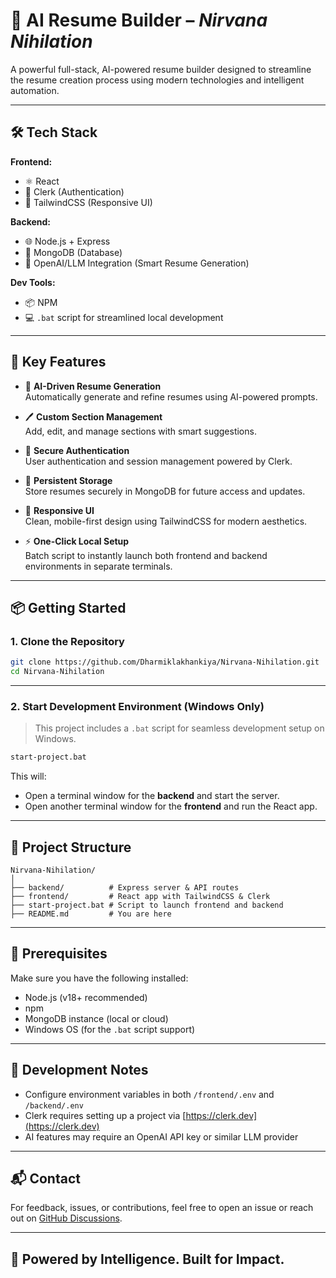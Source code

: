 # 🧠 AI Resume Builder – *Nirvana Nihilation*

A powerful full-stack, AI-powered resume builder designed to streamline the resume creation process using modern technologies and intelligent automation.

---

## 🛠️ Tech Stack

**Frontend:**  
- ⚛️ React  
- 🔐 Clerk (Authentication)  
- 🎨 TailwindCSS (Responsive UI)

**Backend:**  
- 🌐 Node.js + Express  
- 🍃 MongoDB (Database)  
- 🤖 OpenAI/LLM Integration (Smart Resume Generation)

**Dev Tools:**  
- 📦 NPM  
- 💻 `.bat` script for streamlined local development

---

## 🚀 Key Features

- 🧠 **AI-Driven Resume Generation**  
  Automatically generate and refine resumes using AI-powered prompts.

- 🖊️ **Custom Section Management**  
  Add, edit, and manage sections with smart suggestions.

- 🔐 **Secure Authentication**  
  User authentication and session management powered by Clerk.

- 💾 **Persistent Storage**  
  Store resumes securely in MongoDB for future access and updates.

- 📱 **Responsive UI**  
  Clean, mobile-first design using TailwindCSS for modern aesthetics.

- ⚡ **One-Click Local Setup**  
  Batch script to instantly launch both frontend and backend environments in separate terminals.

---

## 📦 Getting Started

### 1. Clone the Repository

```bash
git clone https://github.com/Dharmiklakhankiya/Nirvana-Nihilation.git
cd Nirvana-Nihilation
```

---

### 2. Start Development Environment (Windows Only)

> This project includes a `.bat` script for seamless development setup on Windows.

```bash
start-project.bat
```

This will:
- Open a terminal window for the **backend** and start the server.
- Open another terminal window for the **frontend** and run the React app.

---

## 📁 Project Structure

```text
Nirvana-Nihilation/
│
├── backend/          # Express server & API routes
├── frontend/         # React app with TailwindCSS & Clerk
├── start-project.bat # Script to launch frontend and backend
├── README.md         # You are here
```

---

## 🔧 Prerequisites

Make sure you have the following installed:

- Node.js (v18+ recommended)
- npm
- MongoDB instance (local or cloud)
- Windows OS (for the `.bat` script support)

---

## 🧪 Development Notes

- Configure environment variables in both `/frontend/.env` and `/backend/.env`
- Clerk requires setting up a project via [https://clerk.dev](https://clerk.dev)
- AI features may require an OpenAI API key or similar LLM provider

---

## 📬 Contact

For feedback, issues, or contributions, feel free to open an issue or reach out on [GitHub Discussions](https://github.com/Dharmiklakhankiya/Nirvana-Nihilation/discussions).

---

## 🧠 Powered by Intelligence. Built for Impact.
